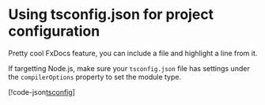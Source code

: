 # Using tsconfig.json for project configuration

Pretty cool FxDocs feature, you can include a file and highlight a line from it.

If targetting Node.js, make sure your `tsconfig.json` file has settings under the `compilerOptions` property to set the module type.

[!code-json[tsconfig](tsconfig.json?highlight=3)]
